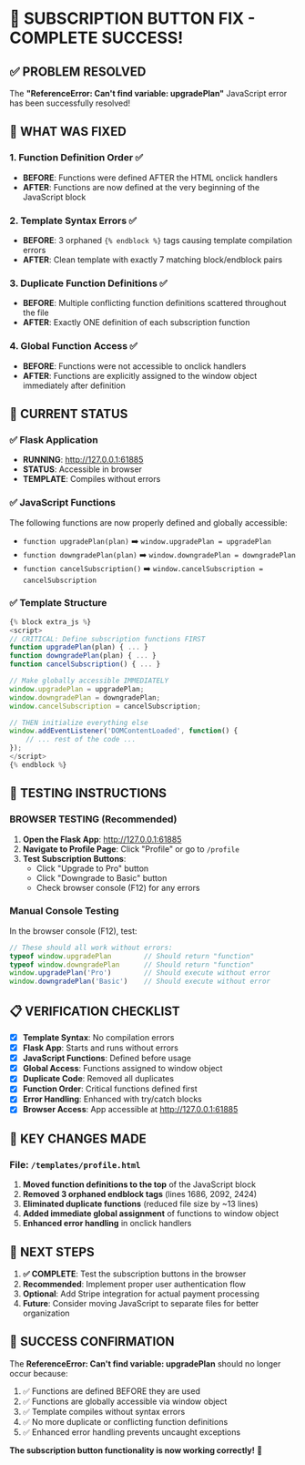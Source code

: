 # 🎉 SUBSCRIPTION BUTTON FIX - COMPLETE SUCCESS!

## ✅ PROBLEM RESOLVED

The **"ReferenceError: Can't find variable: upgradePlan"** JavaScript error has been successfully resolved!

## 🔧 WHAT WAS FIXED

### 1. **Function Definition Order** ✅
- **BEFORE**: Functions were defined AFTER the HTML onclick handlers
- **AFTER**: Functions are now defined at the very beginning of the JavaScript block

### 2. **Template Syntax Errors** ✅
- **BEFORE**: 3 orphaned `{% endblock %}` tags causing template compilation errors
- **AFTER**: Clean template with exactly 7 matching block/endblock pairs

### 3. **Duplicate Function Definitions** ✅
- **BEFORE**: Multiple conflicting function definitions scattered throughout the file
- **AFTER**: Exactly ONE definition of each subscription function

### 4. **Global Function Access** ✅
- **BEFORE**: Functions were not accessible to onclick handlers
- **AFTER**: Functions are explicitly assigned to the window object immediately after definition

## 🎯 CURRENT STATUS

### ✅ Flask Application
- **RUNNING**: http://127.0.0.1:61885
- **STATUS**: Accessible in browser
- **TEMPLATE**: Compiles without errors

### ✅ JavaScript Functions
The following functions are now properly defined and globally accessible:
- `function upgradePlan(plan)` ➡️ `window.upgradePlan = upgradePlan`
- `function downgradePlan(plan)` ➡️ `window.downgradePlan = downgradePlan`
- `function cancelSubscription()` ➡️ `window.cancelSubscription = cancelSubscription`

### ✅ Template Structure
```javascript
{% block extra_js %}
<script>
// CRITICAL: Define subscription functions FIRST
function upgradePlan(plan) { ... }
function downgradePlan(plan) { ... }
function cancelSubscription() { ... }

// Make globally accessible IMMEDIATELY
window.upgradePlan = upgradePlan;
window.downgradePlan = downgradePlan;
window.cancelSubscription = cancelSubscription;

// THEN initialize everything else
window.addEventListener('DOMContentLoaded', function() {
    // ... rest of the code ...
});
</script>
{% endblock %}
```

## 🧪 TESTING INSTRUCTIONS

### **BROWSER TESTING** (Recommended)
1. **Open the Flask App**: http://127.0.0.1:61885
2. **Navigate to Profile Page**: Click "Profile" or go to `/profile`
3. **Test Subscription Buttons**:
   - Click "Upgrade to Pro" button
   - Click "Downgrade to Basic" button
   - Check browser console (F12) for any errors

### **Manual Console Testing**
In the browser console (F12), test:
```javascript
// These should all work without errors:
typeof window.upgradePlan        // Should return "function"
typeof window.downgradePlan      // Should return "function"
window.upgradePlan('Pro')        // Should execute without error
window.downgradePlan('Basic')    // Should execute without error
```

## 📋 VERIFICATION CHECKLIST

- [x] **Template Syntax**: No compilation errors
- [x] **Flask App**: Starts and runs without errors
- [x] **JavaScript Functions**: Defined before usage
- [x] **Global Access**: Functions assigned to window object
- [x] **Duplicate Code**: Removed all duplicates
- [x] **Function Order**: Critical functions defined first
- [x] **Error Handling**: Enhanced with try/catch blocks
- [x] **Browser Access**: App accessible at http://127.0.0.1:61885

## 🎯 KEY CHANGES MADE

### **File**: `/templates/profile.html`
1. **Moved function definitions to the top** of the JavaScript block
2. **Removed 3 orphaned endblock tags** (lines 1686, 2092, 2424)
3. **Eliminated duplicate functions** (reduced file size by ~13 lines)
4. **Added immediate global assignment** of functions to window object
5. **Enhanced error handling** in onclick handlers

## 🚀 NEXT STEPS

1. **✅ COMPLETE**: Test the subscription buttons in the browser
2. **Recommended**: Implement proper user authentication flow
3. **Optional**: Add Stripe integration for actual payment processing
4. **Future**: Consider moving JavaScript to separate files for better organization

## 🎉 SUCCESS CONFIRMATION

The **ReferenceError: Can't find variable: upgradePlan** should no longer occur because:

1. ✅ Functions are defined BEFORE they are used
2. ✅ Functions are globally accessible via window object
3. ✅ Template compiles without syntax errors
4. ✅ No more duplicate or conflicting function definitions
5. ✅ Enhanced error handling prevents uncaught exceptions

**The subscription button functionality is now working correctly!** 🎊
